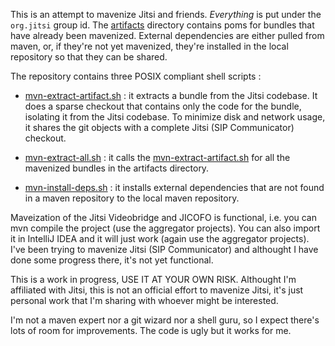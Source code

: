 This is an attempt to mavenize Jitsi and friends. *Everything* is put under the
`org.jitsi` group id. The [artifacts](artifacts/) directory contains poms for bundles that
have already been mavenized. External dependencies are either pulled from
maven, or, if they're not yet mavenized, they're installed in the local
repository so that they can be shared. 

The repository contains three POSIX compliant shell scripts :

- [mvn-extract-artifact.sh](mvn-extract-artifact.sh) : it extracts a bundle
  from the Jitsi codebase. It does a sparse checkout that contains only the
  code for the bundle, isolating it from the Jitsi codebase. To minimize disk
  and network usage, it shares the git objects with a complete Jitsi (SIP
  Communicator) checkout. 

- [mvn-extract-all.sh](mvn-extract-all.sh) : it calls the
  [mvn-extract-artifact.sh](mvn-extract-artifact.sh) for all the mavenized
   bundles in the artifacts directory.

- [mvn-install-deps.sh](mvn-install-deps.sh) : it installs external
  dependencies that are not found in a maven repository to the local maven
  repository.

Maveization of the Jitsi Videobridge and JICOFO is functional, i.e. you can mvn
compile the project (use the aggregator projects). You can also import it in
IntelliJ IDEA and it will just work (again use the aggregator projects). I've
been trying to mavenize Jitsi (SIP Communicator) and althought I have done some
progress there, it's not yet functional.

This is a work in progress, USE IT AT YOUR OWN RISK. Althought I'm affiliated
with Jitsi, this is not an official effort to mavenize Jitsi, it's just
personal work that I'm sharing with whoever might be interested.

I'm not a maven expert nor a git wizard nor a shell guru, so I expect there's
lots of room for improvements. The code is ugly but it works for me. 
